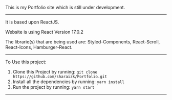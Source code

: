 This is my Portfolio site which is still under development.

------

It is based upon ReactJS.

Website is using React Version 17.0.2

The librarie(s) that are being used are: Styled-Components, React-Scroll, React-Icons, Hamburger-React.

------

To Use this project:

1. Clone this Project by running:
	 ```git clone https://github.com/sharaizk/Portfolio.git```
2. Install all the dependencies by running: ```yarn install```
3. Run the project by running: ```yarn start```

------
